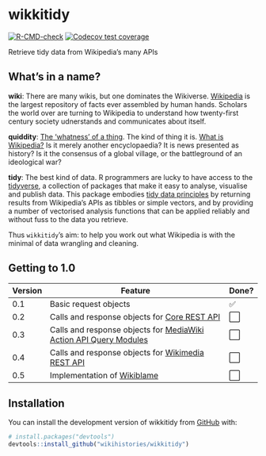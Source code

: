 
<!-- README.md is generated from README.Rmd. Please edit that file -->

# wikkitidy

<!-- badges: start -->

[![R-CMD-check](https://github.com/wikihistories/wikkitidy/actions/workflows/R-CMD-check.yaml/badge.svg)](https://github.com/wikihistories/wikkitidy/actions/workflows/R-CMD-check.yaml)
[![Codecov test
coverage](https://codecov.io/gh/wikihistories/wikkitidy/branch/main/graph/badge.svg)](https://app.codecov.io/gh/wikihistories/wikkitidy?branch=main)
<!-- badges: end -->

Retrieve tidy data from Wikipedia’s many APIs

## What’s in a name?

**wiki**: There are many wikis, but one dominates the Wikiverse.
[Wikipedia](https://wikipedia.org) is the largest repository of facts
ever assembled by human hands. Scholars the world over are turning to
Wikipedia to understand how twenty-first century society udnerstands and
communicates about itself.

**quiddity**: [The ‘whatness’ of a
thing](https://wikipedia.org/wiki/Quiddity). The kind of thing it is.
[What is Wikipedia?](https://wikipedia.org/wiki/WP:NOT) Is it merely
another encyclopaedia? It is news presented as history? Is it the
consensus of a global village, or the battleground of an ideological
war?

**tidy**: The best kind of data. R programmers are lucky to have access
to the [tidyverse](https://joss.theoj.org/papers/10.21105/joss.01686), a
collection of packages that make it easy to analyse, visualise and
publish data. This package embodies [tidy data
principles](https://www.jstatsoft.org/article/view/v059i10) by returning
results from Wikipedia’s APIs as tibbles or simple vectors, and by
providing a number of vectorised analysis functions that can be applied
reliably and without fuss to the data you retrieve.

Thus `wikkitidy`’s aim: to help you work out what Wikipedia is with the
minimal of data wrangling and cleaning.

## Getting to 1.0

| Version | Feature                                                                                                       | Done?                |
|---------|---------------------------------------------------------------------------------------------------------------|----------------------|
| 0.1     | Basic request objects                                                                                         | :white_check_mark:   |
| 0.2     | Calls and response objects for [Core REST API](https://www.mediawiki.org/wiki/API:REST_API)                   | :white_large_square: |
| 0.3     | Calls and response objects for [MediaWiki Action API Query Modules](https://www.mediawiki.org/wiki/API:Query) | :white_large_square: |
| 0.4     | Calls and response objects for [Wikimedia REST API](https://www.mediawiki.org/wiki/Wikimedia_REST_API)        | :white_large_square: |
| 0.5     | Implementation of [Wikiblame](https://github.com/FlominatorTM/wikiblame)                                      | :white_large_square: |

## Installation

You can install the development version of wikkitidy from
[GitHub](https://github.com/) with:

``` r
# install.packages("devtools")
devtools::install_github("wikihistories/wikkitidy")
```
